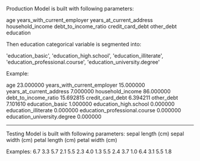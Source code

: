 
Production Model is built with following parameters:

age
years_with_current_employer
years_at_current_address
household_income
debt_to_income_ratio
credit_card_debt
other_debt
education

Then education categorical variable is segmented into:

'education_basic', 
'education_high.school',
'education_illiterate', 
'education_professional.course',
'education_university.degree'

Example:

age                              23.000000
years_with_current_employer      15.000000
years_at_current_address          7.000000
household_income                 86.000000
debt_to_income_ratio             15.692815
credit_card_debt                  6.394211
other_debt                        7.101610
education_basic                   1.000000
education_high.school             0.000000
education_illiterate              0.000000
education_professional.course     0.000000
education_university.degree       0.000000

-------------------------------------------------------------

Testing Model is built with following parameters:
    sepal length (cm)
    sepal width (cm)
    petal length (cm)
    petal width (cm)

Examples:
6.7               3.3                5.7               2.1
5.5               2.3                4.0               1.3
5.5               2.4                3.7               1.0
6.4               3.1                5.5               1.8